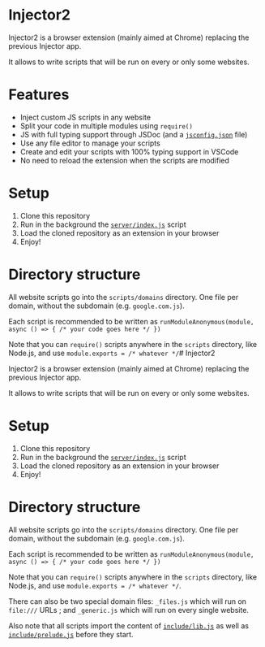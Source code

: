 # Injector2

Injector2 is a browser extension (mainly aimed at Chrome) replacing the previous Injector app.

It allows to write scripts that will be run on every or only some websites.

# Features

- Inject custom JS scripts in any website
- Split your code in multiple modules using `require()`
- JS with full typing support through JSDoc (and a [`jsconfig.json`](scripts/jsconfig.json) file)
- Use any file editor to manage your scripts
- Create and edit your scripts with 100% typing support in VSCode
- No need to reload the extension when the scripts are modified

# Setup

1. Clone this repository
2. Run in the background the [`server/index.js`](server/index.js) script
3. Load the cloned repository as an extension in your browser
4. Enjoy!

# Directory structure

All website scripts go into the `scripts/domains` directory. One file per domain, without the subdomain (e.g. `google.com.js`).

Each script is recommended to be written as `runModuleAnonymous(module, async () => { /* your code goes here */ })`

Note that you can `require()` scripts anywhere in the `scripts` directory, like Node.js, and use `module.exports = /* whatever */`# Injector2

Injector2 is a browser extension (mainly aimed at Chrome) replacing the previous Injector app.

It allows to write scripts that will be run on every or only some websites.

# Setup

1. Clone this repository
2. Run in the background the [`server/index.js`](server/index.js) script
3. Load the cloned repository as an extension in your browser
4. Enjoy!

# Directory structure

All website scripts go into the `scripts/domains` directory. One file per domain, without the subdomain (e.g. `google.com.js`).

Each script is recommended to be written as `runModuleAnonymous(module, async () => { /* your code goes here */ })`

Note that you can `require()` scripts anywhere in the `scripts` directory, like Node.js, and use `module.exports = /* whatever */`.

There can also be two special domain files: `_files.js` which will run on `file:///` URLs ; and `_generic.js` which will run on every single website.

Also note that all scripts import the content of [`include/lib.js`](scripts/include/lib.js) as well as [`include/prelude.js`](scripts/include/prelude.js) before they start.
